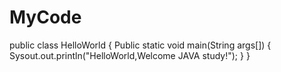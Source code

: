 # MyCode
public class HelloWorld
{
  Public static void main(String args[])
  {
    Sysout.out.println("HelloWorld,Welcome JAVA study!");
  }
}
